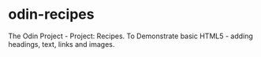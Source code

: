 # odin-recipes
The Odin Project - Project: Recipes.
To Demonstrate basic HTML5 - adding headings, text, links and images.